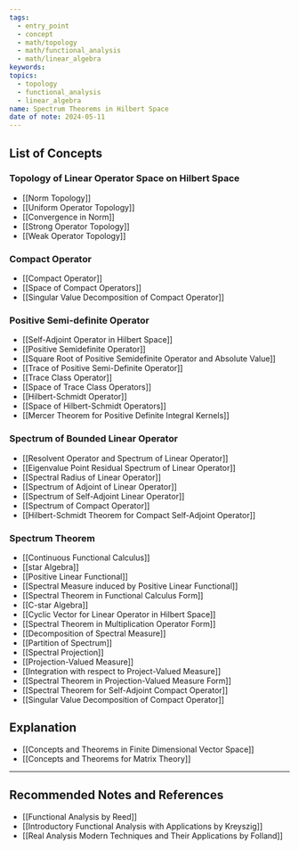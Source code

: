 ```yaml
---
tags:
  - entry_point
  - concept
  - math/topology
  - math/functional_analysis
  - math/linear_algebra
keywords: 
topics:
  - topology
  - functional_analysis
  - linear_algebra
name: Spectrum Theorems in Hilbert Space
date of note: 2024-05-11
---
```


##  List of Concepts


### Topology of Linear Operator Space on Hilbert Space

- [[Norm Topology]]
- [[Uniform Operator Topology]]
- [[Convergence in Norm]]
- [[Strong Operator Topology]]
- [[Weak Operator Topology]]


### Compact Operator

- [[Compact Operator]]
- [[Space of Compact Operators]]
- [[Singular Value Decomposition of Compact Operator]]


###  Positive Semi-definite Operator

- [[Self-Adjoint Operator in Hilbert Space]]
- [[Positive Semidefinite Operator]]
- [[Square Root of Positive Semidefinite Operator and Absolute Value]]
- [[Trace of Positive Semi-Definite Operator]]
- [[Trace Class Operator]]
- [[Space of Trace Class Operators]]
- [[Hilbert-Schmidt Operator]]
- [[Space of Hilbert-Schmidt Operators]]
- [[Mercer Theorem for Positive Definite Integral Kernels]]


### Spectrum of Bounded Linear Operator

- [[Resolvent Operator and Spectrum of Linear Operator]]
- [[Eigenvalue Point Residual Spectrum of Linear Operator]]
- [[Spectral Radius of Linear Operator]]
- [[Spectrum of Adjoint of Linear Operator]]
- [[Spectrum of Self-Adjoint Linear Operator]]
- [[Spectrum of Compact Operator]]
- [[Hilbert-Schmidt Theorem for Compact Self-Adjoint Operator]]

### Spectrum Theorem

- [[Continuous Functional Calculus]]
- [[star Algebra]]
- [[Positive Linear Functional]]
- [[Spectral Measure induced by Positive Linear Functional]]
- [[Spectral Theorem in Functional Calculus Form]]
- [[C-star Algebra]]
- [[Cyclic Vector for Linear Operator in Hilbert Space]]
- [[Spectral Theorem in Multiplication Operator Form]]
- [[Decomposition of Spectral Measure]]
- [[Partition of Spectrum]]
- [[Spectral Projection]]
- [[Projection-Valued Measure]]
- [[Integration with respect to Project-Valued Measure]]
- [[Spectral Theorem in Projection-Valued Measure Form]]
- [[Spectral Theorem for Self-Adjoint Compact Operator]]
- [[Singular Value Decomposition of Compact Operator]]


## Explanation

- [[Concepts and Theorems in Finite Dimensional Vector Space]]
- [[Concepts and Theorems for Matrix Theory]]



-----------
##  Recommended Notes and References




- [[Functional Analysis by Reed]]
- [[Introductory Functional Analysis with Applications by Kreyszig]]
- [[Real Analysis Modern Techniques and Their Applications by Folland]]
